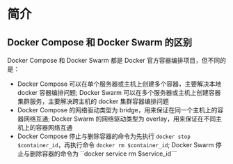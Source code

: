 # 简介

## Docker Compose 和 Docker Swarm 的区别

Docker Compose 和 Docker Swarm 都是 Docker 官方容器编排项目，但不同的是：

- Docker Compose 可以在单个服务器或主机上创建多个容器，主要解决本地 docker 容器编排问题; Docker Swarm 可以在多个服务器或主机上创建容器集群服务，主要解决跨主机的 docker 集群容器编排问题
- Docker Compose 的网络驱动类型为 bridge，用来保证在同一个主机上的容器网络互通; Docker Swarm 的网络驱动类型为 overlay，用来保证在不同主机上的容器网络互通
- Docker Compose 停止与删除容器的命令为先执行 ```docker stop $container_id```，再执行命令 ```docker rm $container_id```; Docker Swarm 停止与删除容器的命令为 ``docker service rm $service_id```

